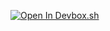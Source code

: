 [![Open In Devbox.sh](https://www.jetify.com/img/devbox/open-in-devbox.svg)](https://devbox.sh/github.com/kfly8/sample-playground-perl)
